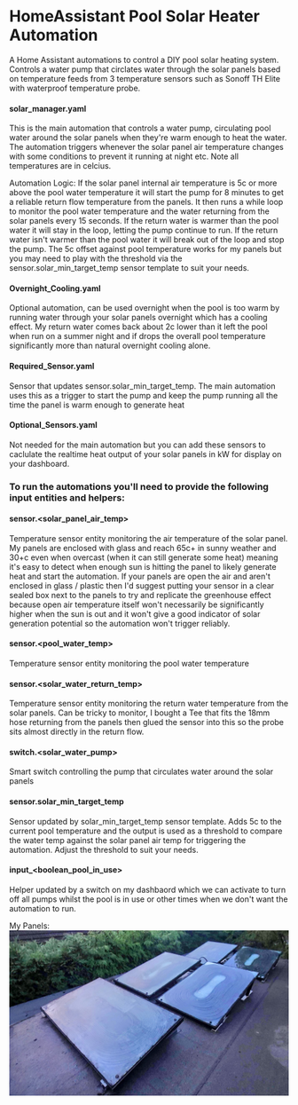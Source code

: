 # HomeAssistant Pool Solar Heater Automation
A Home Assistant automations to control a DIY pool solar heating system. Controls a water pump that circlates water through the solar panels based on temperature feeds from 3 temperature sensors such as Sonoff TH Elite with waterproof temperature probe.

#### **solar_manager.yaml** 
This is the main automation that controls a water pump, circulating pool water around the solar panels when they're warm enough to heat the water. The automation triggers whenever the solar panel air temperature changes with some conditions to prevent it running at night etc. Note all temperatures are in celcius.

Automation Logic: If the solar panel internal air temperature is 5c or more above the pool water temperature it will start the pump for 8 minutes to get a reliable return flow temperature from the panels. It then runs a while loop to monitor the pool water temperature and the water returning from the solar panels every 15 seconds. If the return water is warmer than the pool water it will stay in the loop, letting the pump continue to run. If the return water isn't warmer than the pool water it will break out of the loop and stop the pump. The 5c offset against pool temperature works for my panels but you may need to play with the threshold via the sensor.solar_min_target_temp sensor template to suit your needs.

#### **Overnight_Cooling.yaml**
Optional automation, can be used overnight when the pool is too warm by running water through your solar panels overnight which has a cooling effect. My return water comes back about 2c lower than it left the pool when run on a summer night and if drops the overall pool temperature significantly more than natural overnight cooling alone.

#### **Required_Sensor.yaml**
Sensor that updates sensor.solar_min_target_temp. The main automation uses this as a trigger to start the pump and keep the pump running all the time the panel is warm enough to generate heat

#### **Optional_Sensors.yaml**
Not needed for the main automation but you can add these sensors to caclulate the realtime heat output of your solar panels in kW for display on your dashboard.



### **To run the automations you'll need to provide the following input entities and helpers:**

#### **sensor.<solar_panel_air_temp>**
Temperature sensor entity monitoring the air temperature of the solar panel. My panels are enclosed with glass and reach 65c+ in sunny weather and 30+c even when overcast (when it can still generate some heat) meaning it's easy to detect when enough sun is hitting the panel to likely generate heat and start the automation. If your panels are open the air and aren't enclosed in glass / plastic then I'd suggest putting your sensor in a clear sealed box next to the panels to try and replicate the greenhouse effect because open air temperature itself won't necessarily be significantly higher when the sun is out and it won't give a good indicator of solar generation potential so the automation won't trigger reliably.

#### **sensor.<pool_water_temp>**
Temperature sensor entity monitoring the pool water temperature

#### **sensor.<solar_water_return_temp>**
Temperature sensor entity monitoring the return water temperature from the solar panels. Can be tricky to monitor, I bought a Tee that fits the 18mm hose returning from the panels then glued the sensor into this so the probe sits almost directly in the return flow.

#### **switch.<solar_water_pump>**
Smart switch controlling the pump that circulates water around the solar panels

#### **sensor.solar_min_target_temp**
Sensor updated by solar_min_target_temp sensor template. Adds 5c to the current pool temperature and the output is used as a threshold to compare the water temp against the solar panel air temp for triggering the automation. Adjust the threshold to suit your needs.

#### **input_<boolean_pool_in_use>**
Helper updated by a switch on my dashbaord which we can activate to turn off all pumps whilst the pool is in use or other times when we don't want the automation to run.

My Panels:
![alt text](https://github.com/LocobladeHA/HomeAssistant_Pool_Solar_Heater/blob/cacfb90a23c6a91f953364447e5dc6ef1134b21/MySolarPanels.jpg?raw=true "Pool Solar Panels")
